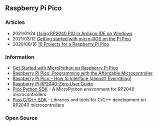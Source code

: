 ## Raspberry Pi Pico


### Articles
- 2021/01/24 [Using RP2040 PIO in Arduino IDE on Windows](https://www.instructables.com/Using-RP2040-PIO-in-Arduino-IDE-on-Windows/)
- 2021/03/12 [Getting started with micro-ROS on the Pi Pico](https://artivis.github.io/post/2021/pi-pico-uros-getting-started/)
- 2020/06/16 [10 Projects for a Raspberry Pi Pico](https://www.makeuseof.com/raspberry-pi-pico-projects/)


### Information
- [Get Started with MicroPython on Raspberry Pi Pico](https://hackspace.raspberrypi.com/books/micropython-pico)
- [Raspberry Pi Pico: Programming with the Affordable Microcontroller](https://tutorials-raspberrypi.com/raspberry-pi-pico-programming-with-the-affordable-microcontroller/)
- [Raspberry Pi Pico – How to Interface (almost) Everything!](https://dronebotworkshop.com/pi-pico/)
- [Raspberry Pi RP2040-Zero User Guide](http://www.spotpear.com/index/study/detail/id/636.html)
- [Pico Python SDK](https://www.waveshare.com/w/upload/b/b0/Pico_python_sdk.pdf) - A MicroPython environment for RP2040 microcontrollers
- [Pico C/C++ SDK](https://www.waveshare.com/w/upload/5/5f/Pico_c_sdk.pdf) - Libraries and tools for C/C++ development on RP2040 microcontrollers


### Open Source

